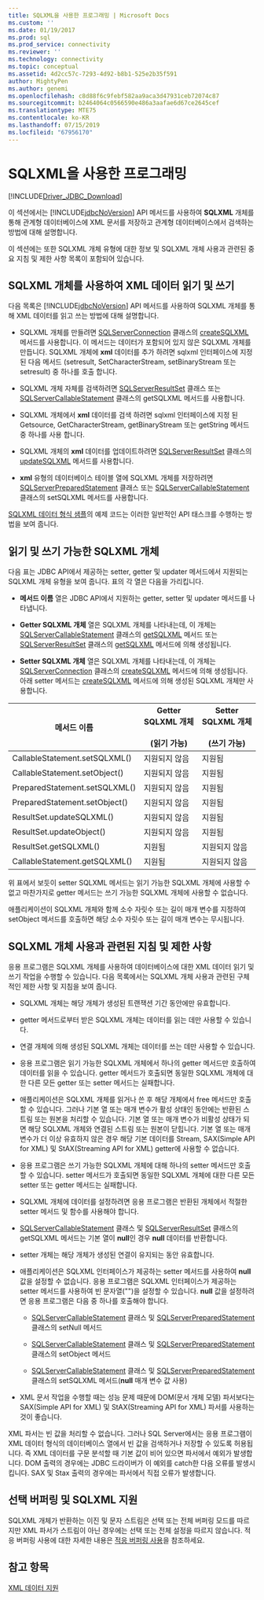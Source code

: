 ```yaml
---
title: SQLXML을 사용한 프로그래밍 | Microsoft Docs
ms.custom: ''
ms.date: 01/19/2017
ms.prod: sql
ms.prod_service: connectivity
ms.reviewer: ''
ms.technology: connectivity
ms.topic: conceptual
ms.assetid: 4d2cc57c-7293-4d92-b8b1-525e2b35f591
author: MightyPen
ms.author: genemi
ms.openlocfilehash: c8d88f6c9febf582aa9aca3d47931ceb72074c87
ms.sourcegitcommit: b2464064c0566590e486a3aafae6d67ce2645cef
ms.translationtype: MTE75
ms.contentlocale: ko-KR
ms.lasthandoff: 07/15/2019
ms.locfileid: "67956170"
---
```

# <a name="programming-with-sqlxml"></a>SQLXML을 사용한 프로그래밍
[!INCLUDE[Driver_JDBC_Download](../../includes/driver_jdbc_download.md)]

  이 섹션에서는 [!INCLUDE[jdbcNoVersion](../../includes/jdbcnoversion_md.md)] API 메서드를 사용하여 **SQLXML** 개체를 통해 관계형 데이터베이스에 XML 문서를 저장하고 관계형 데이터베이스에서 검색하는 방법에 대해 설명합니다.  
  
 이 섹션에는 또한 SQLXML 개체 유형에 대한 정보 및 SQLXML 개체 사용과 관련된 중요 지침 및 제한 사항 목록이 포함되어 있습니다.  
  
## <a name="reading-and-writing-xml-data-with-sqlxml-objects"></a>SQLXML 개체를 사용하여 XML 데이터 읽기 및 쓰기  
 다음 목록은 [!INCLUDE[jdbcNoVersion](../../includes/jdbcnoversion_md.md)] API 메서드를 사용하여 SQLXML 개체를 통해 XML 데이터를 읽고 쓰는 방법에 대해 설명합니다.  
  
-   SQLXML 개체를 만들려면 [SQLServerConnection](../../connect/jdbc/reference/sqlserverconnection-class.md) 클래스의 [createSQLXML](../../connect/jdbc/reference/createsqlxml-method-sqlserverconnection.md) 메서드를 사용합니다. 이 메서드는 데이터가 포함되어 있지 않은 SQLXML 개체를 만듭니다. SQLXML 개체에 **xml** 데이터를 추가 하려면 sqlxml 인터페이스에 지정 된 다음 메서드 (setresult, SetCharacterStream, setBinaryStream 또는 setresult) 중 하나를 호출 합니다.  
  
-   SQLXML 개체 자체를 검색하려면 [SQLServerResultSet](../../connect/jdbc/reference/sqlserverresultset-class.md) 클래스 또는 [SQLServerCallableStatement](../../connect/jdbc/reference/sqlservercallablestatement-class.md) 클래스의 getSQLXML 메서드를 사용합니다.  
  
-   SQLXML 개체에서 **xml** 데이터를 검색 하려면 sqlxml 인터페이스에 지정 된 Getsource, GetCharacterStream, getBinaryStream 또는 getString 메서드 중 하나를 사용 합니다.  
  
-   SQLXML 개체의 **xml** 데이터를 업데이트하려면 [SQLServerResultSet](../../connect/jdbc/reference/sqlserverresultset-class.md) 클래스의 [updateSQLXML](../../connect/jdbc/reference/updatesqlxml-method-sqlserverresultset.md) 메서드를 사용합니다.  
  
-   **xml** 유형의 데이터베이스 테이블 열에 SQLXML 개체를 저장하려면 [SQLServerPreparedStatement](../../connect/jdbc/reference/sqlserverpreparedstatement-class.md) 클래스 또는 [SQLServerCallableStatement](../../connect/jdbc/reference/sqlservercallablestatement-class.md) 클래스의 setSQLXML 메서드를 사용합니다.  
  
 [SQLXML 데이터 형식 샘플](../../connect/jdbc/sqlxml-data-type-sample.md)의 예제 코드는 이러한 일반적인 API 태스크를 수행하는 방법을 보여 줍니다.  
  
## <a name="readable-and-writable-sqlxml-objects"></a>읽기 및 쓰기 가능한 SQLXML 개체  
 다음 표는 JDBC API에서 제공하는 setter, getter 및 updater 메서드에서 지원되는 SQLXML 개체 유형을 보여 줍니다. 표의 각 열은 다음을 가리킵니다.  
  
-   **메서드 이름** 열은 JDBC API에서 지원하는 getter, setter 및 updater 메서드를 나타냅니다.  
  
-   **Getter SQLXML 개체** 열은 SQLXML 개체를 나타내는데, 이 개체는 [SQLServerCallableStatement](../../connect/jdbc/reference/sqlservercallablestatement-class.md) 클래스의 [getSQLXML](../../connect/jdbc/reference/getsqlxml-method-sqlservercallablestatement.md) 메서드 또는 [SQLServerResultSet](../../connect/jdbc/reference/sqlserverresultset-class.md) 클래스의 [getSQLXML](../../connect/jdbc/reference/getsqlxml-method-sqlserverresultset.md) 메서드에 의해 생성됩니다.  
  
-   **Setter SQLXML 개체** 열은 SQLXML 개체를 나타내는데, 이 개체는 [SQLServerConnection](../../connect/jdbc/reference/sqlserverconnection-class.md) 클래스의 [createSQLXML](../../connect/jdbc/reference/createsqlxml-method-sqlserverconnection.md) 메서드에 의해 생성됩니다. 아래 setter 메서드는 [createSQLXML](../../connect/jdbc/reference/createsqlxml-method-sqlserverconnection.md) 메서드에 의해 생성된 SQLXML 개체만 사용합니다.  
  
|메서드 이름|Getter SQLXML 개체<br /><br /> (읽기 가능)|Setter SQLXML 개체<br /><br /> (쓰기 가능)|  
|-----------------|-------------------------------------------|-------------------------------------------|  
|CallableStatement.setSQLXML()|지원되지 않음|지원됨|  
|CallableStatement.setObject()|지원되지 않음|지원됨|  
|PreparedStatement.setSQLXML()|지원되지 않음|지원됨|  
|PreparedStatement.setObject()|지원되지 않음|지원됨|  
|ResultSet.updateSQLXML()|지원되지 않음|지원됨|  
|ResultSet.updateObject()|지원되지 않음|지원됨|  
|ResultSet.getSQLXML()|지원됨|지원되지 않음|  
|CallableStatement.getSQLXML()|지원됨|지원되지 않음|  
  
 위 표에서 보듯이 setter SQLXML 메서드는 읽기 가능한 SQLXML 개체에 사용할 수 없고 마찬가지로 getter 메서드는 쓰기 가능한 SQLXML 개체에 사용할 수 없습니다.  
  
 애플리케이션이 SQLXML 개체와 함께 소수 자릿수 또는 길이 매개 변수를 지정하여 setObject 메서드를 호출하면 해당 소수 자릿수 또는 길이 매개 변수는 무시됩니다.  
  
## <a name="guidelines-and-limitations-when-using-sqlxml-objects"></a>SQLXML 개체 사용과 관련된 지침 및 제한 사항  
 응용 프로그램은 SQLXML 개체를 사용하여 데이터베이스에 대한 XML 데이터 읽기 및 쓰기 작업을 수행할 수 있습니다. 다음 목록에서는 SQLXML 개체 사용과 관련된 구체적인 제한 사항 및 지침을 보여 줍니다.  
  
-   SQLXML 개체는 해당 개체가 생성된 트랜잭션 기간 동안에만 유효합니다.  
  
-   getter 메서드로부터 받은 SQLXML 개체는 데이터를 읽는 데만 사용할 수 있습니다.  
  
-   연결 개체에 의해 생성된 SQLXML 개체는 데이터를 쓰는 데만 사용할 수 있습니다.  
  
-   응용 프로그램은 읽기 가능한 SQLXML 개체에서 하나의 getter 메서드만 호출하여 데이터를 읽을 수 있습니다. getter 메서드가 호출되면 동일한 SQLXML 개체에 대한 다른 모든 getter 또는 setter 메서드는 실패합니다.  
  
-   애플리케이션은 SQLXML 개체를 읽거나 쓴 후 해당 개체에서 free 메서드만 호출할 수 있습니다. 그러나 기본 열 또는 매개 변수가 활성 상태인 동안에는 반환된 스트림 또는 원본을 처리할 수 있습니다. 기본 열 또는 매개 변수가 비활성 상태가 되면 해당 SQLXML 개체와 연결된 스트림 또는 원본이 닫힙니다. 기본 열 또는 매개 변수가 더 이상 유효하지 않은 경우 해당 기본 데이터를 Stream, SAX(Simple API for XML) 및 StAX(Streaming API for XML) getter에 사용할 수 없습니다.  
  
-   응용 프로그램은 쓰기 가능한 SQLXML 개체에 대해 하나의 setter 메서드만 호출할 수 있습니다. setter 메서드가 호출되면 동일한 SQLXML 개체에 대한 다른 모든 setter 또는 getter 메서드는 실패합니다.  
  
-   SQLXML 개체에 데이터를 설정하려면 응용 프로그램은 반환된 개체에서 적절한 setter 메서드 및 함수를 사용해야 합니다.  
  
-   [SQLServerCallableStatement](../../connect/jdbc/reference/sqlservercallablestatement-class.md) 클래스 및 [SQLServerResultSet](../../connect/jdbc/reference/sqlserverresultset-class.md) 클래스의 getSQLXML 메서드는 기본 열이 **null**인 경우 **null** 데이터를 반환합니다.  
  
-   setter 개체는 해당 개체가 생성된 연결이 유지되는 동안 유효합니다.  
  
-   애플리케이션은 SQLXML 인터페이스가 제공하는 setter 메서드를 사용하여 **null** 값을 설정할 수 없습니다. 응용 프로그램은 SQLXML 인터페이스가 제공하는 setter 메서드를 사용하여 빈 문자열("")을 설정할 수 있습니다. **null** 값을 설정하려면 응용 프로그램은 다음 중 하나를 호출해야 합니다.  
  
    -   [SQLServerCallableStatement](../../connect/jdbc/reference/sqlservercallablestatement-class.md) 클래스 및 [SQLServerPreparedStatement](../../connect/jdbc/reference/sqlserverpreparedstatement-class.md) 클래스의 setNull 메서드  
  
    -   [SQLServerCallableStatement](../../connect/jdbc/reference/sqlservercallablestatement-class.md) 클래스 및 [SQLServerPreparedStatement](../../connect/jdbc/reference/sqlserverpreparedstatement-class.md) 클래스의 setObject 메서드  
  
    -   [SQLServerCallableStatement](../../connect/jdbc/reference/sqlservercallablestatement-class.md) 클래스 및 [SQLServerPreparedStatement](../../connect/jdbc/reference/sqlserverpreparedstatement-class.md) 클래스의 setSQLXML 메서드(**null** 매개 변수 값 사용)  
  
-   XML 문서 작업을 수행할 때는 성능 문제 때문에 DOM(문서 개체 모델) 파서보다는 SAX(Simple API for XML) 및 StAX(Streaming API for XML) 파서를 사용하는 것이 좋습니다.  
  
 XML 파서는 빈 값을 처리할 수 없습니다. 그러나 SQL Server에서는 응용 프로그램이 XML 데이터 형식의 데이터베이스 열에서 빈 값을 검색하거나 저장할 수 있도록 허용됩니다. 즉 XML 데이터를 구문 분석할 때 기본 값이 비어 있으면 파서에서 예외가 발생합니다. DOM 출력의 경우에는 JDBC 드라이버가 이 예외를 catch한 다음 오류를 발생시킵니다. SAX 및 Stax 출력의 경우에는 파서에서 직접 오류가 발생합니다.  
  
## <a name="adaptive-buffering-and-sqlxml-support"></a>선택 버퍼링 및 SQLXML 지원  
 SQLXML 개체가 반환하는 이진 및 문자 스트림은 선택 또는 전체 버퍼링 모드를 따르지만 XML 파서가 스트림이 아닌 경우에는 선택 또는 전체 설정을 따르지 않습니다. 적응 버퍼링 사용에 대한 자세한 내용은 [적응 버퍼링 사용](../../connect/jdbc/using-adaptive-buffering.md)을 참조하세요.  
  
## <a name="see-also"></a>참고 항목  
 [XML 데이터 지원](../../connect/jdbc/supporting-xml-data.md)  
  
  
